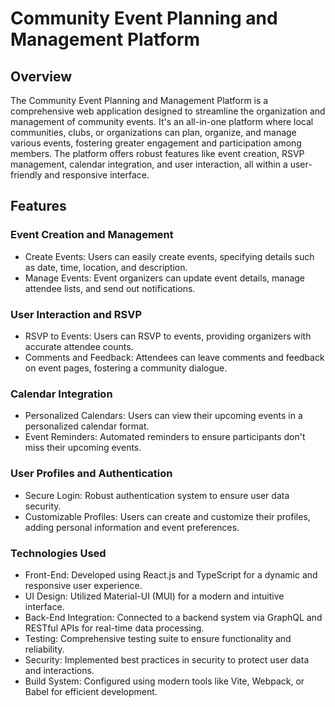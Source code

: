 # Community Event Planning and Management Platform
## Overview
The Community Event Planning and Management Platform is a comprehensive web application designed to streamline the organization and management of community events. It's an all-in-one platform where local communities, clubs, or organizations can plan, organize, and manage various events, fostering greater engagement and participation among members. The platform offers robust features like event creation, RSVP management, calendar integration, and user interaction, all within a user-friendly and responsive interface.

## Features
### Event Creation and Management
 - Create Events: Users can easily create events, specifying details such as date, time, location, and description.
 - Manage Events: Event organizers can update event details, manage attendee lists, and send out notifications.
### User Interaction and RSVP
 - RSVP to Events: Users can RSVP to events, providing organizers with accurate attendee counts.
 - Comments and Feedback: Attendees can leave comments and feedback on event pages, fostering a community dialogue.
### Calendar Integration
 - Personalized Calendars: Users can view their upcoming events in a personalized calendar format.
 - Event Reminders: Automated reminders to ensure participants don't miss their upcoming events.
### User Profiles and Authentication
 - Secure Login: Robust authentication system to ensure user data security.
 - Customizable Profiles: Users can create and customize their profiles, adding personal information and event preferences.
### Technologies Used
 - Front-End: Developed using React.js and TypeScript for a dynamic and responsive user experience.
 - UI Design: Utilized Material-UI (MUI) for a modern and intuitive interface.
 - Back-End Integration: Connected to a backend system via GraphQL and RESTful APIs for real-time data processing.
 - Testing: Comprehensive testing suite to ensure functionality and reliability.
 - Security: Implemented best practices in security to protect user data and interactions.
 - Build System: Configured using modern tools like Vite, Webpack, or Babel for efficient development.
